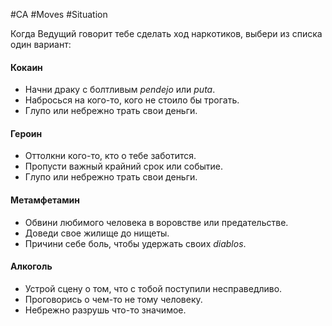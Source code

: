 #CA #Moves #Situation 

Когда Ведущий говорит тебе сделать ход наркотиков, выбери из списка один вариант:
#### Кокаин 
- Начни драку с болтливым *pendejo* или *puta*. 
- Набросься на кого-то, кого не стоило бы трогать. 
- Глупо или небрежно трать свои деньги. 
#### Героин 
- Оттолкни кого-то, кто о тебе заботится. 
- Пропусти важный крайний срок или событие. 
- Глупо или небрежно трать свои деньги. 
#### Метамфетамин 
- Обвини любимого человека в воровстве или предательстве. 
- Доведи свое жилище до нищеты. 
- Причини себе боль, чтобы удержать своих *diablos*. 
#### Алкоголь 
- Устрой сцену о том, что с тобой поступили несправедливо. 
- Проговорись о чем-то не тому человеку. 
- Небрежно разрушь что-то значимое.